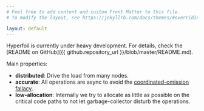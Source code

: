 ```yaml
---
# Feel free to add content and custom Front Matter to this file.
# To modify the layout, see https://jekyllrb.com/docs/themes/#overriding-theme-defaults

layout: default
---
```

Hyperfoil is currently under heavy development. For details, check the [README on GitHub]({{ github.repository_url }}/blob/master/README.md).

Main properties:
* **distributed**: Drive the load from many nodes.
* **accurate**: All operations are async to avoid the [coordinated-omission fallacy](https://www.azul.com/files/HowNotToMeasureLatency_LLSummit_NYC_12Nov2013.pdf).
* **low-allocation**: Internally we try to allocate as little as possible on the critical code paths to not let garbage-collector disturb the operations.